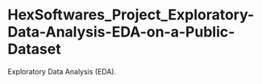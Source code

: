 # HexSoftwares_Project_Exploratory-Data-Analysis-EDA-on-a-Public-Dataset
Exploratory Data Analysis (EDA).
